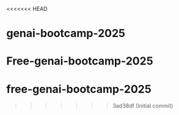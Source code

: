 <<<<<<< HEAD
# genai-bootcamp-2025
Free-genai-bootcamp-2025
=======
# free-genai-bootcamp-2025
>>>>>>> 3ad38df (Initial commit)
